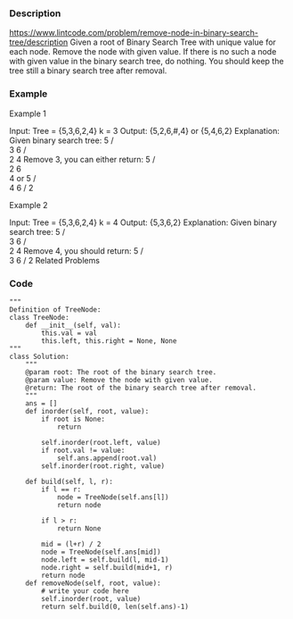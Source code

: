### Description
https://www.lintcode.com/problem/remove-node-in-binary-search-tree/description
Given a root of Binary Search Tree with unique value for each node. Remove the node with given value. If there is no such a node with given value in the binary search tree, do nothing. You should keep the tree still a binary search tree after removal.

### Example
Example 1

Input: 
Tree = {5,3,6,2,4}
k = 3
Output: {5,2,6,#,4} or {5,4,6,2}
Explanation:
Given binary search tree:
    5
   / \
  3   6
 / \
2   4
Remove 3, you can either return:
    5
   / \
  2   6
   \
    4
or
    5
   / \
  4   6
 /
2

Example 2

Input: 
Tree = {5,3,6,2,4}
k = 4
Output: {5,3,6,2}
Explanation:
Given binary search tree:
    5
   / \
  3   6
 / \
2   4
Remove 4, you should return:
    5
   / \
  3   6
 /
2
Related Problems


### Code
```
"""
Definition of TreeNode:
class TreeNode:
    def __init__(self, val):
        this.val = val
        this.left, this.right = None, None
"""
class Solution:
    """
    @param root: The root of the binary search tree.
    @param value: Remove the node with given value.
    @return: The root of the binary search tree after removal.
    """    
    ans = []
    def inorder(self, root, value):
        if root is None:
            return

        self.inorder(root.left, value)
        if root.val != value:
            self.ans.append(root.val)
        self.inorder(root.right, value)
    
    def build(self, l, r):
        if l == r:
            node = TreeNode(self.ans[l])
            return node

        if l > r:
            return None

        mid = (l+r) / 2
        node = TreeNode(self.ans[mid])
        node.left = self.build(l, mid-1)
        node.right = self.build(mid+1, r)
        return node
    def removeNode(self, root, value):
        # write your code here
        self.inorder(root, value)
        return self.build(0, len(self.ans)-1)
```